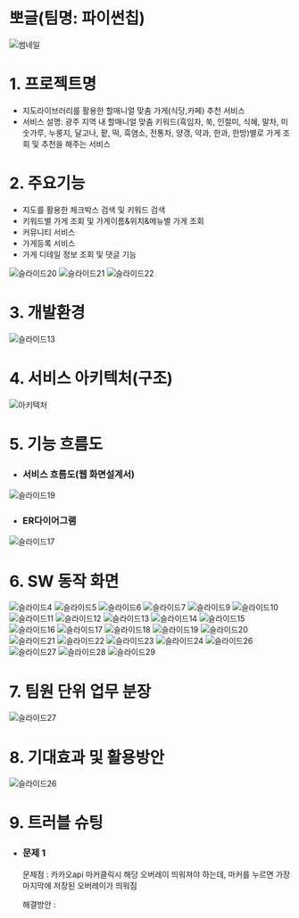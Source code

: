 # 뽀글(팀명: 파이썬칩)
![썸네일](https://user-images.githubusercontent.com/106040877/183540938-89886f26-5b4c-4f6e-8fec-4c414ea7dd09.jpg)

# 1. 프로젝트명
+ 지도라이브러리를 활용한 할매니얼 맞춤 가게(식당,카페) 추천 서비스
+ 서비스 설명: 광주 지역 내 할매니얼 맞춤 키워드(흑임자, 쑥, 인절미, 식혜, 말차, 미숫가루, 누룽지, 달고나, 팥, 떡, 흑염소, 전통차, 양갱, 약과, 한과, 한방)별로 가게 조회 및 추천을 해주는 서비스

# 2. 주요기능
+ 지도를 활용한 체크박스 검색 및 키워드 검색
+ 키워드별 가게 조회 및 가게이름&위치&메뉴별 가게 조회
+ 커뮤니티 서비스
+ 가게등록 서비스
+ 가게 디테일 정보 조회 및 댓글 기능

![슬라이드20](https://user-images.githubusercontent.com/106040877/183541894-efe711f9-ac24-4922-8d3a-fb79c9d5b9fb.JPG)
![슬라이드21](https://user-images.githubusercontent.com/106040877/183541846-21aec191-9585-4c51-976a-82cf6239c950.JPG)
![슬라이드22](https://user-images.githubusercontent.com/106040877/183541857-18cefa3f-6a8f-4b80-93f1-1bf8c8d578b9.JPG)


# 3. 개발환경
![슬라이드13](https://user-images.githubusercontent.com/106040877/183541703-4092c202-3ba2-4246-8b42-1cc47e89ac30.JPG)

# 4. 서비스 아키텍처(구조)
![아키텍처](https://user-images.githubusercontent.com/106040877/183542114-462fd399-268a-46ad-8205-9cd3e2abfded.jpg)

# 5. 기능 흐름도
+ ### 서비스 흐름도(웹 화면설계서)
![슬라이드19](https://user-images.githubusercontent.com/106040877/183542327-06710076-f125-479a-a10a-84d22b501bba.JPG)

+ ### ER다이어그램
![슬라이드17](https://user-images.githubusercontent.com/106040877/183542342-441c01f3-1c18-4c1f-9127-6463a4f06bf8.JPG)

# 6. SW 동작 화면
![슬라이드4](https://user-images.githubusercontent.com/106040877/183543243-49afa669-3b23-4fbe-b894-b810e806d746.JPG)
![슬라이드5](https://user-images.githubusercontent.com/106040877/183543272-77ae5058-b3ca-4ff6-8119-527afa445b1e.JPG)
![슬라이드6](https://user-images.githubusercontent.com/106040877/183543278-cfc17d57-b64c-492c-9618-fa76d4dc574d.JPG)
![슬라이드7](https://user-images.githubusercontent.com/106040877/183543282-9f7174ba-4d25-4dae-a152-ef0bf9a97c1f.JPG)
![슬라이드9](https://user-images.githubusercontent.com/106040877/183543298-08a04245-f277-4651-9ce1-288da6f1fa73.JPG)
![슬라이드10](https://user-images.githubusercontent.com/106040877/183543306-68e7cb2a-5337-4358-9898-45b551a2c1ef.JPG)
![슬라이드11](https://user-images.githubusercontent.com/106040877/183543317-ab8b1ce7-9eea-4b41-b3ea-7cd04b600153.JPG)
![슬라이드12](https://user-images.githubusercontent.com/106040877/183543329-c532c0f3-fc76-4937-b2fa-27d8d6cab430.JPG)
![슬라이드13](https://user-images.githubusercontent.com/106040877/183543343-42826dfe-de2a-4a09-b514-c4bc2b0dfff8.JPG)
![슬라이드14](https://user-images.githubusercontent.com/106040877/183543355-6a32a7b7-ec0d-4672-a2f9-84ad97b8a4e8.JPG)
![슬라이드15](https://user-images.githubusercontent.com/106040877/183543364-a4f38c24-d85f-4556-8177-7a23f07d40fd.JPG)
![슬라이드16](https://user-images.githubusercontent.com/106040877/183543387-1a7a7a11-2924-4544-b8c7-0cc9f4c6101c.JPG)
![슬라이드17](https://user-images.githubusercontent.com/106040877/183543391-b21a33e4-dab5-4f2d-8dec-38b8c873ce3a.JPG)
![슬라이드18](https://user-images.githubusercontent.com/106040877/183543394-a41b79f2-3289-4729-ad58-150892135fce.JPG)
![슬라이드19](https://user-images.githubusercontent.com/106040877/183543397-1cd2bd86-3eef-4718-ab73-079d256866aa.JPG)
![슬라이드20](https://user-images.githubusercontent.com/106040877/183543398-b59082a4-6815-4875-9b73-8670aea653a7.JPG)
![슬라이드21](https://user-images.githubusercontent.com/106040877/183543402-c55367c2-877f-44ba-907d-e31e3998a293.JPG)
![슬라이드22](https://user-images.githubusercontent.com/106040877/183543405-b478c113-af1d-4de9-ab5c-3f57c4c218f9.JPG)
![슬라이드23](https://user-images.githubusercontent.com/106040877/183543412-3c553124-1339-4d99-8711-474bd1f6ce1d.JPG)
![슬라이드24](https://user-images.githubusercontent.com/106040877/183543417-91a735f3-4c97-497e-ab0d-8de0dc69f774.JPG)
![슬라이드26](https://user-images.githubusercontent.com/106040877/183543422-6cd5a52d-32b1-44e2-9a4c-af78451ac7d6.JPG)
![슬라이드27](https://user-images.githubusercontent.com/106040877/183543427-9f6cb51a-baf5-4bbf-ac40-1ec4a1e671f1.JPG)
![슬라이드28](https://user-images.githubusercontent.com/106040877/183543431-bfd22a29-a9d9-4183-bb75-a988518600ba.JPG)
![슬라이드29](https://user-images.githubusercontent.com/106040877/183543433-62975a7f-0bac-4941-abd9-2f0d1106d6b6.JPG)

# 7. 팀원 단위 업무 분장
![슬라이드27](https://user-images.githubusercontent.com/106040877/183543508-22ac22b7-cb5d-460b-8ebc-31abe4fcbad7.JPG)

# 8. 기대효과 및 활용방안
![슬라이드26](https://user-images.githubusercontent.com/106040877/183544071-916dbfda-8615-43e7-a601-b3575407a3f4.JPG)

# 9. 트러블 슈팅
+ ### 문제 1
  문제점 : 카카오api 마커클릭시 해당 오버레이 띄워져야 하는데, 마커를 누르면 가장 마지막에 저장된 오버레이가 띄워짐
  
  해결방안 : 












